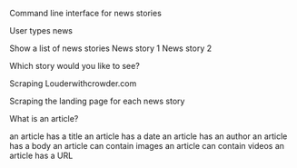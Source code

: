 Command line interface for news stories

User types news

Show a list of news stories
News story 1
News story 2

Which story would you like to see?

Scraping Louderwithcrowder.com

Scraping the landing page for each news story


What is an article?

an article has a title
an article has a date
an article has an author
an article has a body
an article can contain images
an article can contain videos
an article has a URL
